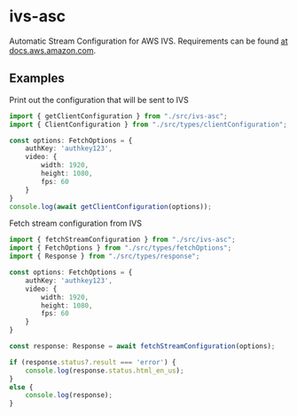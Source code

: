 # ivs-asc
Automatic Stream Configuration for AWS IVS. Requirements can be found [at docs.aws.amazon.com](https://docs.aws.amazon.com/ivs/latest/LowLatencyUserGuide/multitrack-video-sw-integration.html#multitrack-video-sw-integration-auto-stream).

## Examples
Print out the configuration that will be sent to IVS
```ts
import { getClientConfiguration } from "./src/ivs-asc";
import { ClientConfiguration } from "./src/types/clientConfiguration";

const options: FetchOptions = {
    authKey: 'authkey123',
    video: {
        width: 1920,
        height: 1080,
        fps: 60
    }
}
console.log(await getClientConfiguration(options));
```

Fetch stream configuration from IVS
```ts
import { fetchStreamConfiguration } from "./src/ivs-asc";
import { FetchOptions } from "./src/types/fetchOptions";
import { Response } from "./src/types/response";

const options: FetchOptions = {
    authKey: 'authkey123',
    video: {
        width: 1920,
        height: 1080,
        fps: 60
    }
}

const response: Response = await fetchStreamConfiguration(options);

if (response.status?.result === 'error') {
    console.log(response.status.html_en_us);
}
else {
    console.log(response);
}
```